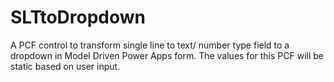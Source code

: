 # SLTtoDropdown
A PCF control to transform single line to text/ number type field to a dropdown in Model Driven Power Apps form. The values for this PCF will be static based on user input.
